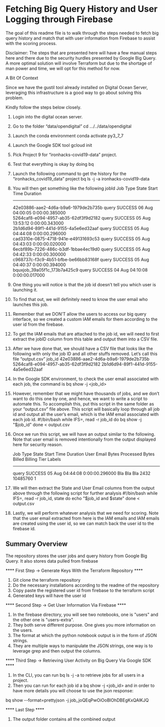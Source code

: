 # Fetching Big Query History and User Logging through Firebase

The goal of this readme file is to walk through the steps needed to fetch big query history and match that with user information from Firebase to assist with the scoring process. 

Disclaimer: The steps that are presented here will have a few manual steps here and there due to the security hurdles presented by Google Big Query. A more optimal solution will involve Terraform but due to the shortage of man power and time, we will opt for this method for now. 


A Bit Of Context

Since we have the gustil tool already installed on Digital Ocean Server, leveraging this infrastructure is a good way to go about solving this problem. 

Kindly follow the steps below closely. 


1. Login into the digital ocean server. 
2. Go to the folder “data/opendigital” 
    cd .../../data/opendigital 
3. Launch the conda environment 
    conda activate py3_7_7
4. Launch the Google SDK tool 
    gcloud init 
5. Pick Project 9 for “ironhacks-covid19-data” project. 
6. Test that everything is okay by doing 
    bq 
7. Launch the following command to get the history for the “ironhacks_covid19_data” project
    bq ls -j -a ironhacks-covid19-data
8. You will then get something like the following
     jobId                   Job Type    State      Start Time         Duration     
     -------------------------------------- ---------- --------- ----------------- ---------------- 
      42e03886-aae2-4d6a-b9a6-1979de2b735b   query      SUCCESS   06 Aug 04:00:05   0:00:00.385000  
      5264caf8-e094-4957-ab35-62df3f9d2182   query      SUCCESS   05 Aug 13:53:12   0:00:00.343000  
      2b1d6d94-89f1-441d-9155-4a5e6ed32aaf   query      SUCCESS   05 Aug 04:44:08   0:00:00.296000  
      cad3310e-0875-4718-941e-e49131693c53   query      SUCCESS   05 Aug 04:43:03   0:00:00.020000  
      6ecbf89b-7226-486c-b3df-1bbae4ec19d0   query      SUCCESS   05 Aug 04:42:33   0:00:00.300000  
      c968737c-f3c9-4b51-bfbe-be66bb83168f   query      SUCCESS   05 Aug 04:40:37   0:00:00.394000  
      bquxjob_39a05f1c_173b7a425c9           query      SUCCESS   04 Aug 04:10:08   0:00:00.017000  
9. One thing you will notice is that the job id doesn’t tell you which user is launching it. 
10. To find that out, we will definitely need to know the user email who launches this job. 
11. Remember that we DON’T allow the users to access our big query interface, so we created a custom IAM emails for them according to the user id from the firebase. 
12. To get the IAM emails that are attached to the job id, we will need to first extract the jobID column from this table and output them into a CSV file. 
13. After we have done that, we should have a CSV file that looks like the following with only the job ID and all other stuffs removed. Let’s call this file “output.csv”
    job_id
    42e03886-aae2-4d6a-b9a6-1979de2b735b
    5264caf8-e094-4957-ab35-62df3f9d2182
    2b1d6d94-89f1-441d-9155-4a5e6ed32aaf
14. In the Google SDK environment, to check the user email associated with each job, the command is 
    bq show -j <job_id> 
15. However, remember that we might have thousands of jobs, and we don’t want to do this one by one, and hence, we want to write a script to automate this. To accomplish this, put this script in the same folder as your “output.csv” file above. This script will basically loop through all job id and output all the user’s email, which is the IAM email associated with each job id. 
    #!/bin/bash
    while IFS=, read -r job_id
    do
        bq show -j "$job_id"
    done < output.csv
16. Once we run this script, we will have an output similar to the following. Note that user email is removed intentionally from the output displayed here for security reason. 


      Job Type    State      Start Time         Duration      User Email   Bytes Processed   Bytes Billed   Billing Tier   Labels  
     ---------- --------- ----------------- ---------------- ------------ ----------------- -------------- -------------- -------- 
      query      SUCCESS   05 Aug 04:44:08   0:00:00.296000       Bla Bla Bla         2432              10485760       1    


17. We will then extract the State and User Email columns from the output above through the following script for further analysis 
    #!/bin/bash
    while IFS=, read -r job_id, state
    do
        echo "$job_id and $state"
    done < output.csv


18. Lastly, we will perform whatever analysis that we need for scoring. Note that the user email extracted from here is the IAM emails and IAM emails are created using the user id, so we can match back the user id to the firebase id. 



## Summary Overview 

The repository stores the user jobs and query history from Google Big Query. It also stores data pulled from firebase

**** First Step -> Generate Keys With the Terraform Repository ****

1) Git clone the terraform repository 
2) Do the necessary installations according to the readme of the repository 
3) Copy paste the registered user id from firebase to the terraform script
4) Generated keys will have the user id

**** Second Step -> Get User Information Via Firebase ****

1) In the firebase directory, you will see two notebooks, one is "users" and the other one is "users-extra". 
2) They both serve different purpose. One gives you more information on the users. 
3) The format at which the python notebook output is in the form of JSON strings. 
4) They are multiple ways to manipulate the JSON strings, one way is to leverage grep and then output the columns. 

**** Third Step -> Retrieving User Activity on Big Query Via Google SDK  ****

1) In the CLI, you can run bq ls -j -a to retrieve jobs for all users in a project.
2) Then you can run for each job id a bq show -j <job_id> and in order to have more details you will choose to use the json response:

bq show --format=prettyjson -j job_joQEqPwOiOoBlOhDBEgKxQAlKJQ

**** Last Step ****

1) The output folder contains all the combined output 


